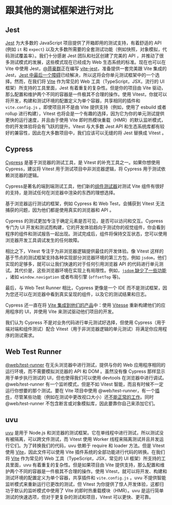 # 跟其他的测试框架进行对比

## Jest

[Jest](https://jestjs.io/zh-Hans/) 为大多数的 JavaScript 项目提供了开箱即用的测试支持，有着舒适的 API (例如 `it` 和 `expect`) 以及大多数所需要的全套测试功能（例如快照，对象模拟，代码测试覆盖率）。我们十分感谢 Jest 团队和社区创建了完美的 API ，并推动了很多测试模式的发展，这些模式现在已经成为 Web 生态系统的标准。现在也可以在 Vite 中使用 Jest，[@蒋豪群](https://twitter.com/haoqunjiang)正在编写 [vite-jest](https://github.com/sodatea/vite-jest#readme)，准备提供一套完美跟 Vite 集成的 Jest，[Jest 中最后一个障碍](https://github.com/sodatea/vite-jest/blob/main/packages/vite-jest/README.md#vite-jest)已经解决，所以这将会你单元测试框架中的一个选择。然而，在我们将 [Vite](https://cn.vitejs.dev/) 作为常见的 Web 工具（TypeScript，JSX，流行的 UI 框架）所支持的工具里面，Jest 有着重复的复杂性。但是你的项目由 Vite 驱动，那么配置和维护两个不同的容器是一件极其不合理的操作。使用 Vitest，你就可以将开发，构建和测试环境的配置定义为单个容器，共享相同的插件和 `vite.config.js` 。即使项目并不是由 Vite 提供支持（例如，使用了 esbuild 或者 rollup 进行构建），Vitest 也将会是一个有趣的选择，因为它为你的单元测试提供更快的运行速度，并且由于使用 Vite 即时热模块重载（HMR）的默认监听模式，你的开发体验将会有飞跃的提升。Vitest 与大多数 Jest API 和生态系统库都有较好的兼容性，因此在大多数项目中，我们应该可以无缝的将 Jest 替换成 Vitest 。


## Cypress

[Cypress](https://www.cypress.io/) 是基于浏览器的测试工具，是 Vitest 的补充工具之一。如果你想使用 Cypress，建议将 Vitest 用于测试项目中非浏览器逻辑，将 Cypress 用于测试依赖浏览器的逻辑。

Cypress是著名的端到端测试工具，他们新的[组件测试器](https://on.cypress.io/component)对测试 Vite 组件有很好的支持，是测试任何在浏览器中渲染的东西的理想选择。

基于浏览器运行测试的框架，例如 Cypress 和 Web Test，会捕获到 Vitest 无法捕获的问题，因为他们都是使用真实的浏览器和 API 。

Cypress 的测试更加专注于确定元素是否可见，是否可以访问和交互。Cypress 专门为 UI 开发和测试而构建，它的开发体验趋向于测试你的视觉组件，你会看到程序的组件和测试报告一起出现。测试完成后，组件将保持交互状态，您可以使用浏览器开发工具调试发生的任何故障。

相比之下，Vitest 专注于为非浏览器逻辑提供最佳的开发体验。像 Vitest 这样的基于节点的测试框架支持各种实现部分浏览器环境的第三方包，例如 `jsdom`，他们实现的足够多，就可以让我们快速的对于任何引用浏览器 API 的代码进行单元测试。其代价是，这些浏览器环境在实现上有局限性。例如，[`jsdom` 缺少了一些功能](https://github.com/jsdom/jsdom/issues?q=is%3Aissue+is%3Aopen+sort%3Acomments-desc) ，诸如 `window.navigation` 或者布局引擎 (`offsetTop` 等)。

最后，与 Web Test Runner 相比，Cypress 更像是一个 IDE 而不是测试框架，因为您还可以在浏览器中看到真实呈现的组件，以及它的测试结果和日志。

Cypress 还一直在将 [Vite 集成到他们的产品](https://www.youtube.com/watch?v=7S5cbY8iYLk)中：使用 [Vitesse](https://github.com/antfu/vitesse) 重新构建他们的应用程序的 UI，并使用 Vite 来测试驱动他们项目的开发。

我们认为 Cypress 不是对业务代码进行单元测试好选择，但使用 Cypress（用于端对端和组件测试）配合 Vitest（用于非浏览器逻辑的单元测试）将满足你应用程序的测试需求。

## Web Test Runner

[@web/test-runner](https://modern-web.dev/docs/test-runner/overview/) 在无头浏览器中进行测试，提供与你的 Web 应用程序相同的运行环境，而不需要模拟浏览器的 API 和 DOM 。虽然没有像 Cypress 那样显示用于单步执行测试的 UI，但也使得我们可以使用 devtools 在浏览器中进行调试。@web/test-runner 有一个监听模式，但是不如 Vitest 智能，而且有时候不一定运行你想要的那个测试。要在 Vite 项目中使用 @web/test-runner，有一个[插件](https://github.com/material-svelte/vite-web-test-runner-plugin)，尽管某些功能（例如在测试中更改视口大小）还[不能正常的工作](https://github.com/material-svelte/vite-web-test-runner-plugin/issues/11)。同时 @web/test-runner 不包含断言或对象模拟库，因此要靠你自己来添加它们。

## uvu

[uvu](https://github.com/lukeed/uvu) 是用于 Node.js 和浏览器的测试框架。它在单线程中进行测试，所以测试没有被隔离，可以跨文件测试，而 Vitest 使用 Worker 线程来隔离测试并且并发运行它们。为了转换我们的代码，uvu 依赖于 require 和 loader 方法。但是 Vitest 使用 [Vite](https://cn.vitejs.dev)，因此文件可以使用 Vite 插件系统的全部功能进行代码的转换。在我们将 [Vite](https://cn.vitejs.dev/) 作为常见的 Web 工具（TypeScript，JSX，常见的 UI 框架）所支持的工具里面，uvu 有着重复的复杂性。但是如果项目由 Vite 提供支持，那么配置和维护两个不同的容器是一件极其不合理的操作。使用 Vitest，就可以将开发、构建和测试环境的配置定义为单个容器，共享插件和 `vite.config.js` 。uvu 不提供智能监听模式来重新运行已更改的测试，但 Vitest 为你提供了惊人开发体验，这都归功于默认的监听模式中使用了 Vite 的即时热重载模块（HMR）。uvu 是运行简单测试的快速选项，但对于更复杂的测试和项目，Vitest 可以更快、更可靠。
